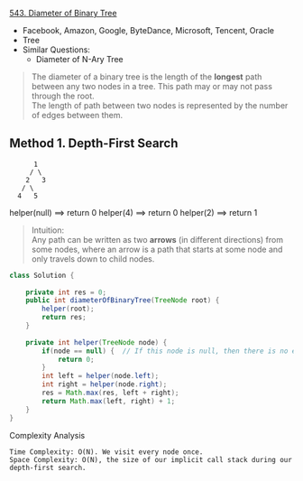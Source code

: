 [543. Diameter of Binary Tree](https://leetcode.com/problems/diameter-of-binary-tree/)

* Facebook, Amazon, Google, ByteDance, Microsoft, Tencent, Oracle
* Tree
* Similar Questions:
    * Diameter of N-Ary Tree
    

> The diameter of a binary tree is the length of the **longest** path between any two nodes in a tree. This path may or may not pass through the root.      
> The length of path between two nodes is represented by the number of edges between them.

## Method 1. Depth-First Search

          1
         / \
        2   3
       / \     
      4   5  

helper(null) ==> return 0
helper(4)    ==> return 0
helper(2)    ==> return 1

> Intuition:        
> Any path can be written as two **arrows** (in different directions) from some nodes, where an arrow is a path that starts at some node and only travels down to child nodes.

```java 
class Solution {
    
    private int res = 0;
    public int diameterOfBinaryTree(TreeNode root) {
        helper(root);
        return res;
    }
    
    private int helper(TreeNode node) {
        if(node == null) {  // If this node is null, then there is no edge between node and its parent
            return 0;
        }
        int left = helper(node.left);
        int right = helper(node.right);
        res = Math.max(res, left + right);
        return Math.max(left, right) + 1;
    }
}
```
Complexity Analysis

    Time Complexity: O(N). We visit every node once.
    Space Complexity: O(N), the size of our implicit call stack during our depth-first search.
